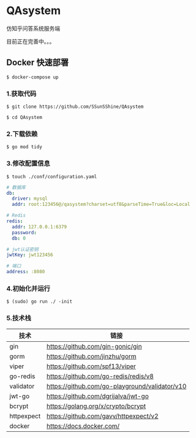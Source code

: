 # QAsystem

仿知乎问答系统服务端

目前正在完善中。。。

## Docker 快速部署

```shell
$ docker-compose up
```

### 1.获取代码

```shell
$ git clone https://github.com/SSunSShine/QAsystem

$ cd QAsystem
```

### 2.下载依赖

```shell
$ go mod tidy
```

### 3.修改配置信息
```shell
$ touch ./conf/configuration.yaml
```

```yaml
# 数据库
db:
  driver: mysql
  addr: root:123456@/qasystem?charset=utf8&parseTime=True&loc=Local

# Redis
redis:
  addr: 127.0.0.1:6379
  password:
  db: 0

# jwt认证密钥
jwtKey: jwt123456

# 端口
address: :8080
```

### 4.初始化并运行

```shell
$ (sudo) go run ./ -init
```

### 5.技术栈

| 技术              | 链接                                                         |
| ----------------- | ------------------------------------------------------------ |
| gin               | https://github.com/gin-gonic/gin                             |
| gorm              | https://github.com/jinzhu/gorm                               |
| viper             | https://github.com/spf13/viper                               |
| go-redis          | https://github.com/go-redis/redis/v8                         |
| validator         | https://github.com/go-playground/validator/v10               |
| jwt-go            | https://github.com/dgrijalva/jwt-go                          |
| bcrypt            | https://golang.org/x/crypto/bcrypt                           |
| httpexpect        | https://github.com/gavv/httpexpect/v2                        |
| docker            | https://docs.docker.com/                                     |
